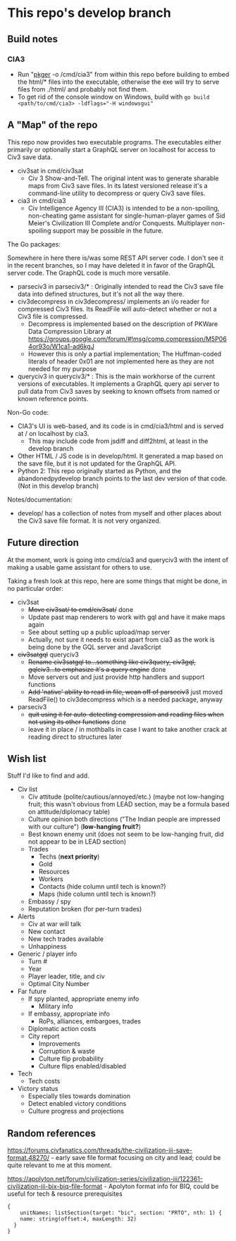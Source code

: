 # This repo's develop branch

## Build notes

### CIA3

- Run "[pkger](https://github.com/markbates/pkger) -o /cmd/cia3" from within this repo before building to embed the html/* files into the executable, otherwise the exe will try to serve files from ./html/ and probably not find them.
- To get rid of the console window on Windows, build with `go build <path/to/cmd/cia3> -ldflags="-H windowsgui"`

## A "Map" of the repo

This repo now provides two executable programs. The executables either primarily or optionally start a GraphQL server on localhost for access to Civ3 save data.

- civ3sat in cmd/civ3sat
  - Civ 3 Show-and-Tell. The original intent was to generate sharable maps from Civ3 save files. In its latest versioned release it's a command-line utility to decompress or query Civ3 save files.
- cia3 in cmd/cia3
    - Civ Intelligence Agency III (CIA3) is intended to be a non-spoiling, non-cheating game assistant for single-human-player games of Sid Meier's Civilization III Complete and/or Conquests. Multiplayer non-spoiling support may be possible in the future.

The Go packages:

Somewhere in here there is/was some REST API server code. I don't see it in the recent branches, so I may have deleted it in favor of the GraphQL server code.
The GraphQL code is much more versatile.

- parseciv3 in parseciv3/* : Originally intended to read the Civ3 save file data into defined structures, but it's not all the way there.
- civ3decompress in civ3decompress/ implements an i/o reader for compressed Civ3 files. Its ReadFile will auto-detect whether or not a Civ3 file is compressed.
  - Decompress is implemented based on the description of PKWare Data Compression Library at https://groups.google.com/forum/#!msg/comp.compression/M5P064or93o/W1ca1-ad6kgJ
  - However this is only a partial implementation; The Huffman-coded literals of header 0x01 are not implemented here as they are not needed for my purpose
- queryciv3 in queryciv3/* : This is the main workhorse of the current versions of executables. It implements a GraphQL query api server to pull data from Civ3 saves by seeking to known offsets from named or known reference points.

Non-Go code:

- CIA3's UI is web-based, and its code is in cmd/cia3/html and is served at / on localhost by cia3.
  - This may include code from jsdiff and diff2html, at least in the develop branch
- Other HTML / JS code is in develop/html. It generated a map based on the save file, but it is not updated for the GraphQL API.
- Python 2: This repo originally started as Python, and the abandonedpydevelop branch points to the last dev version of that code. (Not in this develop branch)

Notes/documentation:

- develop/ has a collection of notes from myself and other places about the Civ3 save file format. It is not very organized.

## Future direction

At the moment, work is going into cmd/cia3 and queryciv3 with the intent of making a usable game assistant for others to use.

Taking a fresh look at this repo, here are some things that might be done, in no particular order:

- civ3sat
    - ~~Move civ3sat/ to cmd/civ3sat/~~ done
    - Update past map renderers to work with gql and have it make maps again
    - See about setting up a public upload/map server
    - Actually, not sure it needs to exist apart from cia3 as the work is being done by the GQL server and JavaScript
- ~~civ3satgql~~ queryciv3
    - ~~Rename civ3satgql to...something like civ3query, civ3gql, gqlciv3...to emphasize it's a query engine~~ done
    - Move servers out and just provide http handlers and support functions
    - ~~Add 'native' ability to read in file, wean off of parseciv3~~ just moved ReadFile() to civ3decompress which is a needed package, anyway
- parseciv3
    - ~~quit using it for auto-detecting compression and reading files when not using its other functions~~ done
    - leave it in place / in mothballs in case I want to take another crack at reading direct to structures later

## Wish list

Stuff I'd like to find and add.

- Civ list
    - Civ attitude (polite/cautious/annoyed/etc.) (maybe not low-hanging fruit; this wasn't obvious from LEAD section, may be a formula based on attitude/diplomacy table)
    - Culture opinion both directions ("The Indian people are impressed with our culture") (**low-hanging fruit?**)
    - Best known enemy unit  (does not seem to be low-hanging fruit, did not appear to be in LEAD section)
    - Trades
        - Techs (**next priority**)
        - Gold
        - Resources
        - Workers
        - Contacts (hide column until tech is known?)
        - Maps (hide column until tech is known?)
    - Embassy / spy
    - Reputation broken (for per-turn trades)
- Alerts
    - Civ at war will talk
    - New contact
    - New tech trades available
    - Unhappiness
- Generic / player info
    - Turn #
    - Year
    - Player leader, title, and civ
    - Optimal City Number
- Far future
    - If spy planted, appropriate enemy info
        - Military info
    - If embassy, appropriate info
        - RoPs, alliances, embargoes, trades
    - Diplomatic action costs
    - City report
        - Improvements
        - Corruption & waste
        - Culture flip probability
        - Culture flips enabled/disabled
- Tech
    - Tech costs
- Victory status
    - Especially tiles towards domination
    - Detect enabled victory conditions
    - Culture progress and projections

## Random references

<https://forums.civfanatics.com/threads/the-civilization-iii-save-format.48270/> - early save file format focusing on city and lead; could be quite relevant to me at this moment.

<https://apolyton.net/forum/civilization-series/civilization-iii/122361-civilization-iii-bix-biq-file-format> - Apolyton format info for BIQ, could be useful for tech & resource prerequisites

```
{
    unitNames: listSection(target: "bic", section: "PRTO", nth: 1) {
    name: string(offset:4, maxLength: 32)
  }
}
```


